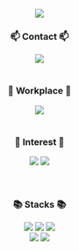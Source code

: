 <div align="center">
   
   ![](https://capsule-render.vercel.app/api?type=waving&color=auto&height=250&section=header&text=CHOI%20HYEMIN&fontSize=50&fontAlignY=40)
   
   <div>
      <h3>📫 Contact 📫</h3>
      <a href="mailto:mare137042@gmail.com"><img src="https://img.shields.io/badge/mare137042@gmail.com-FFFFFF?style=for-the-badge"/></a>  
   </div>
   </br>

   <div>
      <h3>🏢 Workplace 🏢</h3>
      <a href="http://poongsanhc.co.kr/" target="_blank"><img src="https://github.com/137042/137042/assets/75469383/381119be-46c5-44e8-a5cd-82e4611e5546"/></a>
      
   </div>
   </br>

   <div>
      <h3>🌱 Interest 🌱</h3>
      <img src="https://img.shields.io/badge/SAP-0FAAFF?style=for-the-badge&logo=SAP&logoColor=white"/>
      <img src="https://img.shields.io/badge/👀 CS Basics-DBBF68?style=for-the-badge"/>
   </div>
   </br>
   </br>

   <div>
      <h3>📚 Stacks 📚</h3>
      <img src="https://img.shields.io/badge/Mysql-4479A1?style=for-the-badge&logo=Mysql&logoColor=white"/>
      <img src="https://img.shields.io/badge/Java-007396?style=for-the-badge&logo=OpenJDK&logoColor=white"/>
      <img src="https://img.shields.io/badge/Python-3776AB?style=for-the-badge&logo=Python&logoColor=white">
      </br>
      <img src="https://img.shields.io/badge/Spring%20Boot-6DB33F?style=for-the-badge&logo=Spring%20Boot&logoColor=black"/>
      <img src="https://img.shields.io/badge/PyTorch-EE4C2C?style=for-the-badge&logo=PyTorch&logoColor=white"/>
   </div>
   </br>
   </br>
   </br>

</div>


<!--
Here are some ideas to get you started:
- 🔭 I’m currently working on ...
- 👯 I’m looking to collaborate on ...
- 🤔 I’m looking for help with ...
- 💬 Ask me about ...
- 😄 Pronouns: ...
- ⚡ Fun fact: ...


![](http://github-profile-summary-cards.vercel.app/api/cards/profile-details?username=137042&theme=github)
![](http://github-profile-summary-cards.vercel.app/api/cards/most-commit-language?username=137042&theme=github)
![](http://github-profile-summary-cards.vercel.app/api/cards/stats?username=137042&theme=github)

-->
